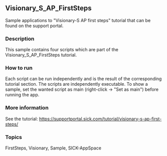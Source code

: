 ## Visionary_S_AP_FirstSteps
Sample applications to "Visionary-S AP first steps" tutorial that can be found on
the support portal.
### Description
This sample contains four scripts which are part of the Visionary_S_AP_FirstSteps
tutorial.
### How to run
Each script can be run independently and is the result of the corresponding
tutorial section. The scripts are independently executable. To show a sample, 
set the wanted script as main (right-click -> "Set as main") before running the app.
### More information
See the tutorial:
https://supportportal.sick.com/tutorial/visionary-s-ap-first-steps/
### Topics
FirstSteps, Visionary, Sample, SICK-AppSpace  